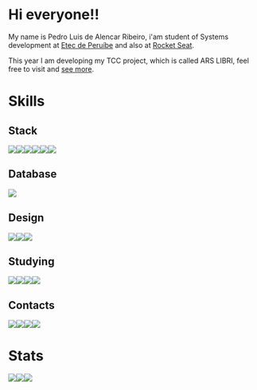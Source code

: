 # Hi everyone!!
My name is Pedro Luis de Alencar Ribeiro, i'am student of Systems development at <a href="http://etecperuibe.com.br/">Etec de Peruíbe</a> and also at <a href="https://www.rocketseat.com.br/">Rocket Seat</a>.     

This year I am developing my TCC project, which is called ARS LIBRI, feel free to visit and <a href="https://github.com/ars-libri">see more</a>.

# Skills

## Stack

<div style="display:flex;">
    <img src="https://img.shields.io/badge/HTML5-E34F26?style=for-the-badge&logo=html5&logoColor=white"/>
    <img src="https://img.shields.io/badge/CSS3-1572B6?style=for-the-badge&logo=css3&logoColor=white"/>
    <img src="https://img.shields.io/badge/JavaScript-323330?style=for-the-badge&logo=javascript&logoColor=F7DF1E"/>
    <img src="https://img.shields.io/badge/json-5E5C5C?style=for-the-badge&logo=json&logoColor=white"/>
    <img src="https://img.shields.io/badge/C%23-239120?style=for-the-badge&logo=c-sharp&logoColor=white"/>
    <img src="https://img.shields.io/badge/PHP-777BB4?style=for-the-badge&logo=php&logoColor=white"/>
</div>

## Database
<div style="display:flex;">
    <img src="https://img.shields.io/badge/MySQL-005C84?style=for-the-badge&logo=mysql&logoColor=white"/>
</div>


## Design
<div style="display:flex;">
    <img src="https://img.shields.io/badge/Adobe%20Photoshop-31A8FF?style=for-the-badge&logo=Adobe%20Photoshop&logoColor=black"/>
    <img src="https://img.shields.io/badge/Adobe%20Illustrator-FF9A00?style=for-the-badge&logo=adobe%20illustrator&logoColor=white"/>
    <img src="https://img.shields.io/badge/Canva-%2300C4CC.svg?&style=for-the-badge&logo=Canva&logoColor=white"/>
</div>


## Studying
<div style="display:flex;">
    <img src="https://img.shields.io/badge/React-20232A?style=for-the-badge&logo=react&logoColor=61DAFB"/>
    <img src="https://img.shields.io/badge/React_Native-20232A?style=for-the-badge&logo=react&logoColor=61DAFB"/>
    <img src="https://img.shields.io/badge/Node%20js-339933?style=for-the-badge&logo=nodedotjs&logoColor=white"/>
    <img src="https://img.shields.io/badge/AngularJS-E23237?style=for-the-badge&logo=angularjs&logoColor=white"/>
</div>



## Contacts
<div style="display:flex;">
    <img src="https://img.shields.io/badge/Gmail-D14836?style=for-the-badge&logo=gmail&logoColor=white"/>
    <img src="https://img.shields.io/badge/Instagram-E4405F?style=for-the-badge&logo=instagram&logoColor=white"/>
    <img src="https://img.shields.io/badge/X-000000?style=for-the-badge&logo=x&logoColor=white"/>
    <img src="https://img.shields.io/badge/LinkedIn-0077B5?style=for-the-badge&logo=linkedin&logoColor=white"/>
</div>


# Stats
<div style="display: flex; text-align: center;">
    <img src="https://github-readme-stats.vercel.app/api/top-langs/?username=furPedroRibeiro&theme=radical"/>
    <img src="https://github-readme-stats.vercel.app/api?username=furpedroribeiro&theme=radical">
    <img src="https://github-readme-streak-stats.herokuapp.com/?user={furPedroRibeiro}&theme={radical}"/>
</div>



   


